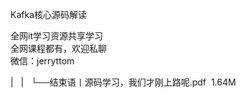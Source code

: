 Kafka核心源码解读  

全网it学习资源共享学习<br>全网课程都有，欢迎私聊<br>微信：jerryttom<br>

| &nbsp;&nbsp;| &nbsp;&nbsp;└──结束语丨源码学习，我们才刚上路呢.pdf &nbsp;1.64M